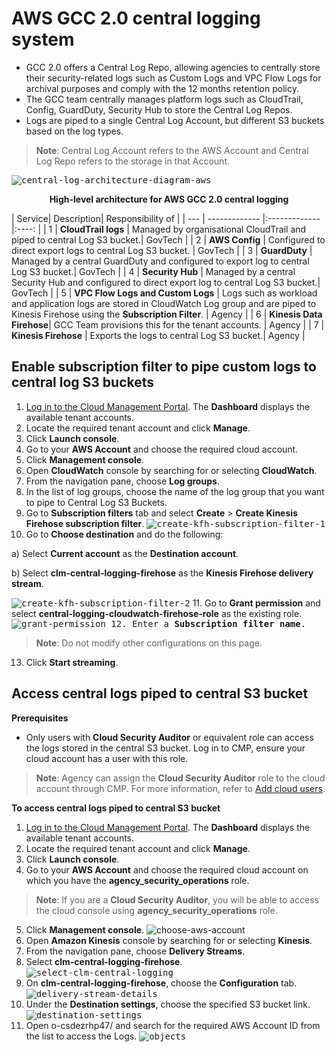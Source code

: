 # AWS GCC 2.0 central logging system

- GCC 2.0 offers a Central Log Repo, allowing agencies to centrally store their security-related logs such as Custom Logs and VPC Flow Logs for archival purposes and comply with the 12 months retention policy.
- The GCC team centrally manages platform logs such as CloudTrail, Config, GuardDuty, Security Hub to store the Central Log Repos.
- Logs are piped to a single Central Log Account, but different S3 buckets based on the log types.

> **Note**:
> Central Log Account refers to the AWS Account and Central Log Repo refers to the storage in that Account.

<kbd>![central-log-architecture-diagram-aws](/gcc-central-logging-system/images/central-log-aws-architecture-diagram-numbered.png)</kbd>



<figcaption align = "center"><b>High-level architecture for AWS GCC 2.0 central logging</b></figcaption>



| Service| Description| Responsibility of |
| --- | ------------- |:-------------|:----: |
| 1 | **CloudTrail logs** | Managed by organisational CloudTrail and piped to central Log S3 bucket.| GovTech |
| 2 | **AWS Config** | Configured to direct export logs to central Log S3 bucket. | GovTech |
| 3 | **GuardDuty** | Managed by a central GuardDuty and configured to export log to central Log S3 bucket.| GovTech |
| 4 | **Security Hub** | Managed by a central Security Hub and configured to direct export log to central Log S3 bucket.| GovTech |
| 5 | **VPC Flow Logs and Custom Logs** | Logs such as workload and application logs are stored in CloudWatch Log group and are piped to Kinesis Firehose using the **Subscription Filter**. | Agency |
| 6 | **Kinesis Data Firehose**| GCC Team provisions this for the tenant accounts. | Agency |
| 7  | **Kinesis Firehose** | Exports the logs to central Log S3 bucket.| Agency |

## Enable subscription filter to pipe custom logs to central log S3 buckets

1.	[Log in to the Cloud Management Portal](log-in-to-cmp). The **Dashboard** displays the available tenant accounts.
2.	Locate the required tenant account and click **Manage**.
3.	Click **Launch console**.
4.	Go to your **AWS Account** and choose the required cloud account.
5.	Click **Management console**.
6.	Open **CloudWatch** console by searching for or selecting **CloudWatch**.
7.	From the navigation pane, choose **Log groups**.
8.	In the list of log groups, choose the name of the log group that you want to pipe to Central Log S3 Buckets.
9.	Go to **Subscription filters** tab and select **Create** > **Create Kinesis Firehose subscription filter**.
<kbd>![create-kfh-subscription-filter-1](/gcc-central-logging-system/images/create-kinesis-firehose-subscription-filter.png)</kbd>
10.	Go to **Choose destination** and do the following:

  a)	Select **Current account** as the **Destination account**.

  b)	Select **clm-central-logging-firehose** as the **Kinesis Firehose delivery stream**.

<kbd>![create-kfh-subscription-filter-2](/gcc-central-logging-system/images/create-kinesis-firehose-subscription-filter-2.png)</kbd>
11.	Go to **Grant permission** and select **central-logging-cloudwatch-firehose-role** as the existing role.
<kbd>![grant-permission](/gcc-central-logging-system/images/grant-permission.png)
12. Enter a **Subscription filter name**.

> **Note**:
> Do not modify other configurations on this page.  

13.	Click **Start streaming**.

## Access central logs piped to central S3 bucket

**Prerequisites**

-  Only users with **Cloud Security Auditor** or equivalent role can access the logs stored in the central S3 bucket. Log in to CMP, ensure your cloud account has a user with this role.

> **Note**:
> Agency can assign the **Cloud Security Auditor** role to the cloud account through CMP. For more information, refer to [Add cloud users](manage-csp-account-users).

**To access central logs piped to central S3 bucket**

1.	[Log in to the Cloud Management Portal](log-in-to-cmp). The **Dashboard** displays the available tenant accounts.
2.	Locate the required tenant account and click **Manage**.
3.	Click **Launch console**.
4.	Go to your **AWS Account** and choose the required cloud account on which you have the **agency_security_operations** role.

> **Note**:
> If you are a **Cloud Security Auditor**, you will be able to access the cloud console using **agency_security_operations** role.

5.	Click **Management console**.
![choose-aws-account](/gcc-central-logging-system/images/choose-aws-account.png)</kbd>
6.	Open **Amazon Kinesis** console by searching for or selecting **Kinesis**.
7.	From the navigation pane, choose **Delivery Streams**.
8.	Select **clm-central-logging-firehose**.
<kbd>![select-clm-central-logging](/gcc-central-logging-system/images/select-clm-central-logging.png)</kbd>
9. On **clm-central-logging-firehose**, choose the **Configuration** tab.
<kbd>![delivery-stream-details](/gcc-central-logging-system/images/delivery-stream-details.png)</kbd>
10.	Under the **Destination settings**, choose the specified S3 bucket link.
<kbd>![destination-settings](/gcc-central-logging-system/images/destination-settings.png)</kbd>
11.	Open o-csdezrhp47/ and search for the required AWS Account ID from the list to access the Logs.
<kbd>![objects](/gcc-central-logging-system/images/objects.png)</kbd>
